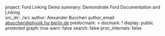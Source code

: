 project: Ford Linking Demo 
summary: Demonstrate Ford Documentation and Linking  
src_dir: ./src
author: Alexander Buccheri 
author_email: abuccheri@physik.hu-berlin.de 
predocmark: >
docmark: !
display: public
             protected
graph: true
warn: false
search: false
proc_internals: false
